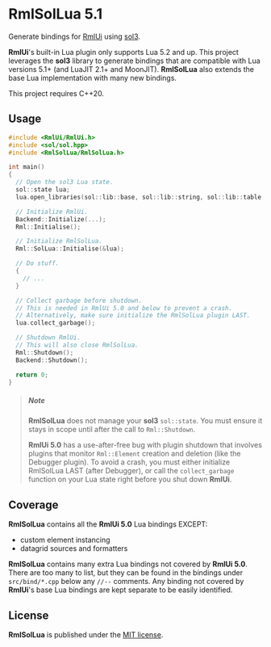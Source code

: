 RmlSolLua 5.1
===================

Generate bindings for [RmlUi](https://github.com/mikke89/RmlUi) using [sol3](https://github.com/ThePhD/sol2).

**RmlUi**'s built-in Lua plugin only supports Lua 5.2 and up.  This project leverages the **sol3** library to generate bindings that are compatible with Lua versions 5.1+ (and LuaJIT 2.1+ and MoonJIT).  **RmlSolLua** also extends the base Lua implementation with many new bindings.

This project requires C++20.

## Usage

```c++
#include <RmlUi/RmlUi.h>
#include <sol/sol.hpp>
#include <RmlSolLua/RmlSolLua.h>

int main()
{
  // Open the sol3 Lua state.
  sol::state lua;
  lua.open_libraries(sol::lib::base, sol::lib::string, sol::lib::table, sol::lib::math);

  // Initialize RmlUi.
  Backend::Initialize(...);
  Rml::Initialise();

  // Initialize RmlSolLua.
  Rml::SolLua::Initialise(&lua);

  // Do stuff.
  {
    // ...
  }

  // Collect garbage before shutdown.
  // This is needed in RmlUi 5.0 and below to prevent a crash.
  // Alternatively, make sure initialize the RmlSolLua plugin LAST.
  lua.collect_garbage();

  // Shutdown RmlUi.
  // This will also close RmlSolLua.
  Rml::Shutdown();
  Backend::Shutdown();

  return 0;
}

```

> ##### Note
> **RmlSolLua** does not manage your **sol3** `sol::state`.  You must ensure it stays in scope until after the call to `Rml::Shutdown`.
>
> **RmlUi 5.0** has a use-after-free bug with plugin shutdown that involves plugins that monitor `Rml::Element` creation and deletion (like the Debugger plugin).  To avoid a crash, you must either initialize RmlSolLua LAST (after Debugger), or call the `collect_garbage` function on your Lua state right before you shut down **RmlUi**.

## Coverage

**RmlSolLua** contains all the **RmlUi 5.0** Lua bindings EXCEPT:
- custom element instancing
- datagrid sources and formatters

**RmlSolLua** contains many extra Lua bindings not covered by **RmlUi 5.0**.  There are too many to list, but they can be found in the bindings under `src/bind/*.cpp` below any `//--` comments.  Any binding not covered by **RmlUi**'s base Lua bindings are kept separate to be easily identified.

## License

**RmlSolLua** is published under the [MIT license](LICENSE).
